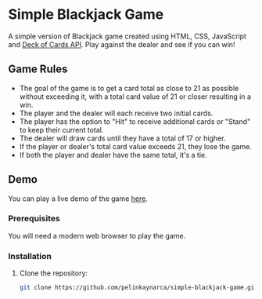 # Simple Blackjack Game

A simple version of Blackjack game created using HTML, CSS, JavaScript and [Deck of Cards API](https://www.deckofcardsapi.com). Play against the dealer and see if you can win!

## Game Rules

- The goal of the game is to get a card total as close to 21 as possible without exceeding it, with a total card value of 21 or closer resulting in a win.
- The player and the dealer will each receive two initial cards.
- The player has the option to "Hit" to receive additional cards or "Stand" to keep their current total.
- The dealer will draw cards until they have a total of 17 or higher.
- If the player or dealer's total card value exceeds 21, they lose the game.
- If both the player and dealer have the same total, it's a tie.


## Demo

You can play a live demo of the game [here](https://simplifiedblackjackgame.netlify.app).


### Prerequisites

You will need a modern web browser to play the game.

### Installation

1. Clone the repository:

   ```bash
   git clone https://github.com/pelinkaynarca/simple-blackjack-game.git
